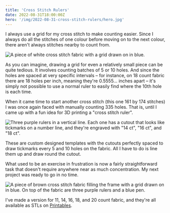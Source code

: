 ```yaml
---
title: 'Cross Stitch Rulers'
date: 2022-08-31T18:00:00Z
hero: '/img/2022-08-31-cross-stitch-rulers/hero.jpg'
---
```


I always use a grid for my cross stitch to make counting easier. Since I always
do all the stitches of one colour before moving on to the next colour, there
aren't always stitches nearby to count from.

![A piece of white cross stitch fabric with a grid drawn on in blue.](/img/2022-08-31-cross-stitch-rulers/grid.jpg)

As you can imagine, drawing a grid for even a relatively small piece can be
quite tedious. It involves counting batches of 5 or 10 holes. And since the
holes are spaced at very specific intervals – for instance, on 18 count fabric
there are 18 holes per inch, meaning they're 0.5555... inches apart – it's
simply not possible to use a normal ruler to easily find where the 10th hole is
each time.

When it came time to start another cross stitch (this one 161 by 174 stitches) I
was once again faced with manually counting 335 holes. That is, until I came up
with a fun idea for 3D printing a "cross stitch ruler".

![Three purple rulers in a vertical line. Each one has a cutout that looks like tickmarks on a number line, and they're engraved with "14 ct", "16 ct", and "18 ct".](/img/2022-08-31-cross-stitch-rulers/rulers.jpg)

These are custom designed templates with the cutouts perfectly spaced to draw
tickmarks every 5 and 10 holes on the fabric. All I have to do is line them up
and draw round the cutout.

What used to be an exercise in frustration is now a fairly straightforward task
that doesn't require anywhere near as much concentration. My next project was
ready to go in no time.

![A piece of brown cross stitch fabric filling the frame with a grid drawn on in blue. On top of the fabric are three purple rulers and a blue pen.](/img/2022-08-31-cross-stitch-rulers/rulers-on-fabric.jpg)

I've made a version for 11, 14, 16, 18, and 20 count fabric, and they're all
available as STLs on
[Printables](https://www.printables.com/model/268767-cross-stitch-grid-rulers).
